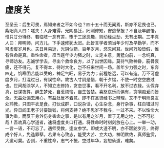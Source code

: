 # 虚度关

至圣云：后生可畏，焉知来者之不如今也？四十五十而无闻焉，斯亦不足畏也已。紫阳真人曰：嗟夫！人身难得，光阴易迁，罔测修短，安逃孽报？不自及早醒悟，惟只甘分待终，若临岐一念有差，堕于三途恶趣，则动经尘劫，无有出期。三丰真人曰：拜明师，问方儿，下手速修犹太迟。此皆言学者须当年少时及早勤学，而不可虚度岁月也。夫日月易逝，光阴似箭，百年岁月，悠忽间耳。世间万般皆假，惟有性命是真。重性命者，须当逞年少力强之时，立定主意，勇猛向前，一念纯真，寻师访友。志诚学学去，寻出个救命良方，以了出世因缘。莫待气败神昏，筋骨衰疲，还不得元，复不得本，待时大化，岂不枉来世间一场。盖年少力强之时，东奔四走，饥寒困苦能以受的，神足气旺，易于为力；前程悠远，可以有造。万不可虚度岁月，打混过日，有误性命。故古人寸阴是惜，朝干夕惕，不使一时空空放过也。世间胡涂学人，不知立志修持，贪恋世事，看不开名利，放不过衣禄。认假弃真，日谋夜算，醉生梦死，自惹烦恼，自生苦楚。喜怒哀乐而俱有，贪嗔痴爱而皆全。无益处偏去用心，有益处反不着意。即不在圣贤经书上辨理，又不于明师良友处聆教，只图丰衣足食。打伙成群，口说杂话，心生杂念，身行杂事，枉自错过时光。异日阎王老子讨要饭钱，将何支持？绝不思岁不我与，一过不来。不以性命大事为重，而反干身外伤身害命之事，是以有用之岁月，置于无用之地，岂不可悲哉！吾劝真心学道者，速将虚度关口打通。将性命时时刻刻放在心上。一举一动，一言一语，不可忘了。遇师受教，逢友参学。即或大道不明，亦不蹉跎岁月，终得成个好人，免造罪孽。若果专心致志，能受大苦、立大功，神明默佑，真师鉴赏，大道可冀。否则，不重性命，志气不振，空过年华，妄想仙道，难矣。
